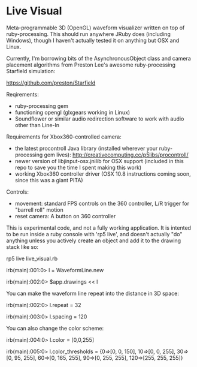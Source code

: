 Live Visual
===========

Meta-programmable 3D (OpenGL) waveform visualizer written on top of ruby-processing.  This should run anywhere JRuby does (including Windows), though I haven't actually tested it on anything but OSX and Linux.

Currently, I'm borrowing bits of the AsynchronousObject class and camera placement algorithms from Preston Lee's awesome ruby-processing Starfield simulation:

https://github.com/preston/Starfield

Reqirements:
 - ruby-processing gem
 - functioning opengl (glxgears working in Linux)
 - Soundflower or similar audio redirection software to work with audio other than Line-In

Requirements for Xbox360-controlled camera:
 - the latest procontroll Java library (installed wherever your ruby-processing gem lives): http://creativecomputing.cc/p5libs/procontroll/
 - newer version of libjinput-osx.jnilib for OSX support (included in this repo to save you the time I spent making this work)
 - working Xbox360 controller driver (OSX 10.8 instructions coming soon, since this was a giant PITA)

Controls:
 - movement:  standard FPS controls on the 360 controller, L/R trigger for "barrell roll" motion
 - reset camera: A button on 360 controller


This is experimental code, and not a fully working application.  It is intented to be run inside a ruby console with 'rp5 live', and doesn't actually "do" anything unless you actively create an object and add it to the drawing stack like so:

rp5 live live_visual.rb

irb(main):001:0> l = WaveformLine.new

irb(main):002:0> $app.drawings << l

You can make the waveform line repeat into the distance in 3D space:

irb(main):002:0> l.repeat = 32

irb(main):003:0> l.spacing = 120

You can also change the color scheme:

irb(main):004:0> l.color = [0,0,255]

irb(main):005:0> l.color_thresholds = {0=>[0, 0, 150], 10=>[0, 0, 255], 30=>[0, 95, 255], 60=>[0, 165, 255], 90=>[0, 255, 255], 120=>[255, 255, 255]}

